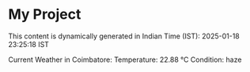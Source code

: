 # My Project

This content is dynamically generated in Indian Time (IST): 2025-01-18 23:25:18 IST


Current Weather in Coimbatore:
Temperature: 22.88 °C
Condition: haze
